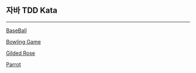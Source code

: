 ## 자바 TDD Kata

---

[BaseBall](https://github.com/woowacourse/java-baseball-precourse)

[Bowling Game](https://kata-log.rocks/bowling-game-kata)

[Gilded Rose](https://github.com/emilybache/GildedRose-Refactoring-Kata)

[Parrot](https://github.com/emilybache/Parrot-Refactoring-Kata)

